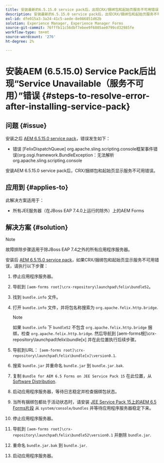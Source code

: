 ```yaml
---
title: 安装最新的6.5.15.0 service pack后，出现CRX/捆绑包和起始页服务不可用错误
description: 安装最新的6.5.15.0 service pack后，出现CRX/捆绑包和起始页服务不可用错误
exl-id: dfe015a3-3a24-41c5-aede-8e086851d62b
solution: Experience Manager, Experience Manager Forms
source-git-commit: 76fffb11c56dbf7ebee9f6805ae0799cd32985fe
workflow-type: tm+mt
source-wordcount: '276'
ht-degree: 2%

---
```


# 安装AEM (6.5.15.0) Service Pack后出现“Service Unavailable（服务不可用）”错误 {#steps-to-resolve-error-after-installing-service-pack}

## 问题 {#issue}

安装之后 [AEM 6.5.15.0 service pack](https://experience.adobe.com/#/downloads/content/software-distribution/en/aem.html?package=/content/software-distribution/en/details.html/content/dam/aem/public/adobe/packages/cq650/servicepack/aem-service-pkg-6.5.15.0.zip)，错误发生如下：
* 错误 [FelixDispatchQueue] org.apache.sling.scripting.console框架事件错误(org.osgi.framework.BundleException：无法解析org.apache.sling.scripting.console

安装AEM 6.5.15.0 service pack后，CRX/捆绑包和起始页显示服务不可用错误。

## 应用到 {#applies-to}

此解决方案适用于：
* 所有JEE服务器（在JBoss EAP 7.4.0上运行的除外）上的AEM Forms

## 解决方案 {#solution}

>[!NOTE]
>
>故障排除步骤适用于除JBoss EAP 7.4之外的所有应用程序服务器。

安装后 [AEM 6.5.15.0 service pack](https://experience.adobe.com/#/downloads/content/software-distribution/en/aem.html?package=/content/software-distribution/en/details.html/content/dam/aem/public/adobe/packages/cq650/servicepack/aem-service-pkg-6.5.15.0.zip)，如果CRX/捆绑包和起始页显示服务不可用错误，请执行以下步骤：

1. 停止应用程序服务器。
1. 导航到 `[aem-forms root]\crx-repository\launchpad\felix\bundle52`。
1. 找到 `bundle.info` 文件。
1. 打开 `bundle.info` 文件，并将包名称搜索为 `org.apache.felix.http.bridge`.

   >[!NOTE]
   >
   >如果 `bundle.info` 下 `bundle52` 不包含 `org.apache.felix.http.bridge` 捆绑，检查 `org.apache.felix.http.bridge`. 然后导航到 [aem-forms根]\crx-repository\launchpad\felix\bundle[x] 并在此位置执行后续步骤。

1. 导航到URL： `[aem-forms root]\crx-repository\launchpad\felix\bundle[x]\version0.1`.
1. 搜索 `bundle.jar` 并重命名 `bundle.jar` 到 `bundle.jar.bak`.
1. 复制 `Bundle for AEM 6.5 Forms on JEE Service Pack 15` 在此位置，从 [Software Distribution](https://experience.adobe.com/#/downloads/content/software-distribution/en/aem.html?package=/content/software-distribution/en/details.html/content/dam/aem/public/adobe/packages/cq650/featurepack/bundle.jar).
1. 启动应用程序服务器，等待日志稳定并检查捆绑包状态。
1. 当所有捆绑包都处于活动状态时，请安装 [JEE Service Pack 15上的AEM 6.5 Forms片段](https://experience.adobe.com/#/downloads/content/software-distribution/en/aem.html?package=/content/software-distribution/en/details.html/content/dam/aem/public/adobe/packages/cq650/featurepack/org.apache.felix.http.servlet-api-1.2.0_fragment_full.jar) 从 `system/console/bundles` 并等待应用程序服务器稳定下来。
1. 停止应用程序服务器。
1. 导航到 `[aem-forms root]\crx-repository\launchpad\felix\bundle52\version0.1` 并删除 `bundle.jar`.
1. 重命名 `bundle.jar.bak` 到 `bundle.jar`.
1. 启动应用程序服务器。
